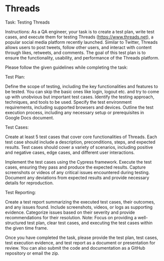 # Threads

Task: Testing Threads

Instructions: As a QA engineer, your task is to create a test plan, write test cases, and execute them for testing Threads (https://www.threads.net), a popular social media platform recently launched. Similar to Twitter, Threads allows users to post tweets, follow other users, and interact with content through likes, retweets, and comments. The goal of this test plan is to ensure the functionality, usability, and performance of the Threads platform.

Please follow the given guidelines while completing the task:

Test Plan:

Define the scope of testing, including the key functionalities and features to be tested. You can skip the basic ones like login, logout etc. and try to come up with unobvious but important test cases. Identify the testing approach, techniques, and tools to be used. Specify the test environment requirements, including supported browsers and devices. Outline the test execution process, including any necessary setup or prerequisites in Google Docs document.

Test Cases:

Create at least 5 test cases that cover core functionalities of Threads. Each test case should include a description, preconditions, steps, and expected results. Test cases should cover a variety of scenarios, including positive and negative cases, edge cases, and different user interactions.

Implement the test cases using the Cypress framework. Execute the test cases, ensuring they pass and produce the expected results. Capture screenshots or videos of any critical issues encountered during testing. Document any deviations from expected results and provide necessary details for reproduction.

Test Reporting:

Create a test report summarizing the executed test cases, their outcomes, and any issues found. Include screenshots, videos, or logs as supporting evidence. Categorize issues based on their severity and provide recommendations for their resolution. Note: Focus on providing a well-structured test plan, clear test cases, and executing the test cases within the given time frame.

Once you have completed the task, please provide the test plan, test cases, test execution evidence, and test report as a document or presentation for review. You can also submit the code and documentation as a GitHub repository or email the zip.
